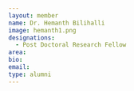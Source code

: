 ```yaml
---
layout: member
name: Dr. Hemanth Bilihalli
image: hemanth1.png
designations: 
  - Post Doctoral Research Fellow
area:
bio:
email:
type: alumni
---
```


